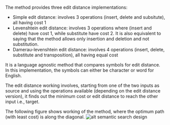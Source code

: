 The method provides three edit distance implementations:
- Simple edit distance: involves 3 operations (insert, delete and subsitute), all having cost 1
- Levenshtein edit distance: involves 3 operations where (insert and delete) have cost 1, while substitute have cost 2. It is also equivalent to saying that the method allows only insertion and deletion and not substitution.
- Damerau-levenshtein edit distance: involves 4 operations (insert, delete, substitute and transposition), all having equal cost

It is a language agnostic method that compares symbols for edit distance. In this implementation, the symbols can either be character or word for English.

The edit distance working involves, starting from one of the two inputs as source and using the operations available (depending on the edit distance version), it finds out the minimum cost or edit distance to reach the other input i.e., target. 

The following figure shows working of the method, where the optimum path (with least cost) is along the diagonal.
![alt semantic search design](semantic-search-design.png)

